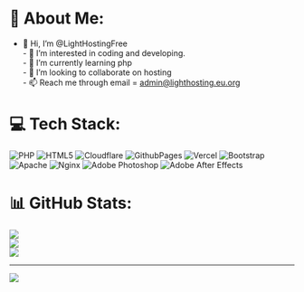 # 💫 About Me:
- 👋 Hi, I’m @LightHostingFree<br>- 👀 I’m interested in coding and developing.<br>- 🌱 I’m currently learning php<br>- 💞️ I’m looking to collaborate on hosting<br>- 📫 Reach me through email = admin@lighthosting.eu.org


# 💻 Tech Stack:
![PHP](https://img.shields.io/badge/php-%23777BB4.svg?style=for-the-badge&logo=php&logoColor=white) ![HTML5](https://img.shields.io/badge/html5-%23E34F26.svg?style=for-the-badge&logo=html5&logoColor=white) ![Cloudflare](https://img.shields.io/badge/Cloudflare-F38020?style=for-the-badge&logo=Cloudflare&logoColor=white) ![GithubPages](https://img.shields.io/badge/github%20pages-121013?style=for-the-badge&logo=github&logoColor=white) ![Vercel](https://img.shields.io/badge/vercel-%23000000.svg?style=for-the-badge&logo=vercel&logoColor=white) ![Bootstrap](https://img.shields.io/badge/bootstrap-%238511FA.svg?style=for-the-badge&logo=bootstrap&logoColor=white) ![Apache](https://img.shields.io/badge/apache-%23D42029.svg?style=for-the-badge&logo=apache&logoColor=white) ![Nginx](https://img.shields.io/badge/nginx-%23009639.svg?style=for-the-badge&logo=nginx&logoColor=white) ![Adobe Photoshop](https://img.shields.io/badge/adobe%20photoshop-%2331A8FF.svg?style=for-the-badge&logo=adobe%20photoshop&logoColor=white) ![Adobe After Effects](https://img.shields.io/badge/Adobe%20After%20Effects-9999FF.svg?style=for-the-badge&logo=Adobe%20After%20Effects&logoColor=white)
# 📊 GitHub Stats:
![](https://github-readme-stats.vercel.app/api?username=LightHostingFree&theme=dracula&hide_border=false&include_all_commits=true&count_private=true)<br/>
![](https://github-readme-streak-stats.herokuapp.com/?user=LightHostingFree&theme=dracula&hide_border=false)<br/>
![](https://github-readme-stats.vercel.app/api/top-langs/?username=LightHostingFree&theme=dracula&hide_border=false&include_all_commits=true&count_private=true&layout=compact)

---
[![](https://visitcount.itsvg.in/api?id=LightHostingFree&icon=0&color=0)](https://visitcount.itsvg.in)

<!-- Proudly created with GPRM ( https://gprm.itsvg.in ) -->
